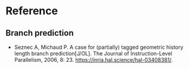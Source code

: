 # Reference

## Branch prediction

- Seznec A, Michaud P. A case for (partially) tagged geometric history length branch prediction[J/OL]. The Journal of Instruction-Level Parallelism, 2006, 8: 23. https://inria.hal.science/hal-03408381/.

